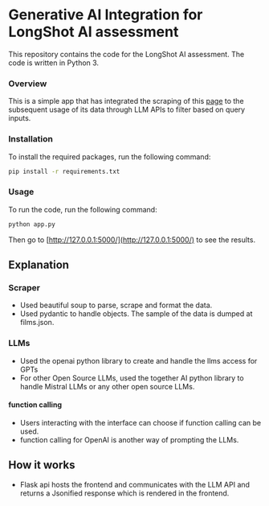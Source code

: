 # Generative AI Integration for LongShot AI assessment

This repository contains the code for the LongShot AI assessment. The code is written in Python 3. 

### Overview
This is a simple app that has integrated the scraping of this [page](https://en.wikipedia.org/wiki/List_of_2023_box_office_number-one_films_in_the_United_States) to the subsequent usage of its data through LLM APIs to filter based on query inputs.

### Installation

To install the required packages, run the following command:

```bash
pip install -r requirements.txt
```

### Usage

To run the code, run the following command:

```bash
python app.py
```

Then go to [http://127.0.0.1:5000/](http://127.0.0.1:5000/) to see the results.

## Explanation

### Scraper
- Used beautiful soup to parse, scrape and format the data.
- Used pydantic to handle objects. The sample of the data is dumped at films.json.

### LLMs
- Used the openai python library to create and handle the llms access for GPTs
- For other Open Source LLMs, used the together AI python library to handle Mistral LLMs or any other open source LLMs.

#### function calling
- Users interacting with the interface can choose if function calling can be used. 
- function calling for OpenAI is another way of prompting the LLMs.

## How it works
- Flask api hosts the frontend and communicates with the LLM API and returns a Jsonified response which is rendered in the frontend.
